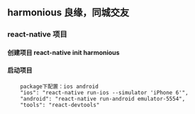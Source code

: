 ## harmonious 良缘，同城交友

### react-native 项目

#### 创建项目 react-native init harmonious

#### 启动项目

```
	package下配置：ios android
	"ios": "react-native run-ios --simulator 'iPhone 6'",
	"android": "react-native run-android emulator-5554",
	"tools": "react-devtools"
```